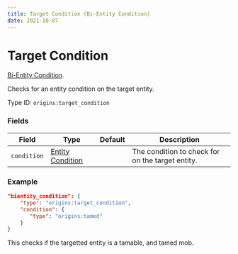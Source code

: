 ```yaml
---
title: Target Condition (Bi-Entity Condition)
date: 2021-10-07
---
```

# Target Condition

[Bi-Entity Condition](../bientity_conditions.md).

Checks for an entity condition on the target entity.

Type ID: `origins:target_condition`

### Fields

Field  | Type | Default | Description
-------|------|---------|-------------
`condition` | [Entity Condition](../entity_conditions.md) | | The condition to check for on the target entity.

### Example

```json
"bientity_condition": {
    "type": "origins:target_condition",
    "condition": {
       "type": "origins:tamed"
    }
}
```

This checks if the targetted entity is a tamable, and tamed mob.
